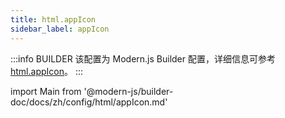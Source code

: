 ```yaml
---
title: html.appIcon
sidebar_label: appIcon
---
```


:::info BUILDER
该配置为 Modern.js Builder 配置，详细信息可参考 [html.appIcon](https://modernjs.dev/builder/api/config-html.html#html-appicon)。
:::

import Main from '@modern-js/builder-doc/docs/zh/config/html/appIcon.md'

<Main />
